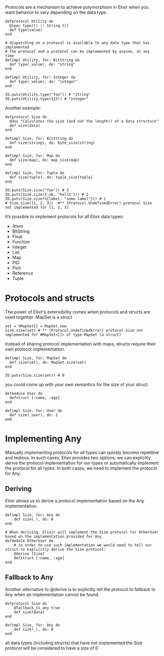 Protocols are a mechanism to achieve polymorphism in Elixir when you want behavior to vary depending on the data type. 

    defprotocol Utility do
      @spec type(t) :: String.t()
      def type(value)
    end

    # dispatching on a protocol is available to any data type that has implemented 
    # the protocol and a protocol can be implemented by anyone, at any time
    defimpl Utility, for: BitString do
      def type(_value), do: "string"
    end

    defimpl Utility, for: Integer do
      def type(_value), do: "integer"
    end

    IO.puts(Utility.type("foo")) # "string"
    IO.puts(Utility.type(123)) # "integer"

Another example:

    defprotocol Size do
      @doc "Calculates the size (and not the length!) of a data structure"
      def size(data)
    end

    defimpl Size, for: BitString do
      def size(string), do: byte_size(string)
    end

    defimpl Size, for: Map do
      def size(map), do: map_size(map)
    end

    defimpl Size, for: Tuple do
      def size(tuple), do: tuple_size(tuple)
    end

    IO.puts(Size.size("foo")) # 3
    IO.puts(Size.size({:ok, "hello"})) # 2
    IO.puts(Size.size(%{label: "some label"})) # 1
    # Size.size([1, 2, 3])  #** (Protocol.UndefinedError) protocol Size not implemented for [1, 2, 3]
    
It’s possible to implement protocols for all Elixir data types:

* Atom
* BitString
* Float
* Function
* Integer
* List
* Map
* PID
* Port
* Reference
* Tuple

# Protocols and structs
The power of Elixir’s extensibility comes when protocols and structs are used together.
MapSet is a struct

    set = %MapSet{} = MapSet.new
    Size.size(set) # ** (Protocol.UndefinedError) protocol Size not implemented for #MapSet<[]> of type MapSet (a struct)

Instead of sharing protocol implementation with maps, structs require their own protocol implementation.

    defimpl Size, for: MapSet do
      def size(set), do: MapSet.size(set)
    end

    IO.puts(Size.size(set)) # 0

you could come up with your own semantics for the size of your struct.

    defmodule User do
      defstruct [:name, :age]
    end

    defimpl Size, for: User do
      def size(_user), do: 2
    end

# Implementing Any
Manually implementing protocols for all types can quickly become repetitive and tedious. 
In such cases, Elixir provides two options: we can explicitly derive the protocol implementation for our types or automatically implement the protocol for all types. 
In both cases, we need to implement the protocol for Any.

## Deriving
Elixir allows us to derive a protocol implementation based on the Any implementation.

    defimpl Size, for: Any do
        def size(_), do: 0
    end
    
    # When deriving, Elixir will implement the Size protocol for OtherUser based on the implementation provided for Any
    defmodule OtherUser do
        # in order to use such implementation we would need to tell our struct to explicitly derive the Size protocol:
        @derive [Size]
        defstruct [:name, :age]
    end
    
## Fallback to Any
Another alternative to @derive is to explicitly tell the protocol to fallback to Any when an implementation cannot be found. 

    defprotocol Size do
        @fallback_to_any true
        def size(data)
    end
    
    defimpl Size, for: Any do
        def size(_), do: 0
    end
all data types (including structs) that have not implemented the Size protocol will be considered to have a size of 0
